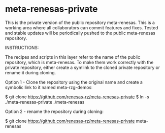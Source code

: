 # meta-renesas-private

This is the private version of the public repository meta-renesas. This is a working area where all collaborators can commit features and fixes. Tested and stable updates will be periodically pushed to the public meta-renesas repository.

INSTRUCTIONS:

The recipes and scripts in this layer refer to the name of the public repository, which is meta-renesas. To make them work correctly with the private repository, either create a symlink to the cloned private repository or rename it during cloning.

Option 1 - Clone the repository using the original name and create a symbolic link to it named meta-rzg-demos:

$ git clone https://github.com/renesas-rz/meta-renesas-private
$ ln -s ./meta-renesas-private ./meta-renesas

Option 2 - rename the repository during cloning:

$ git clone https://github.com/renesas-rz/meta-renesas-private meta-renesas
